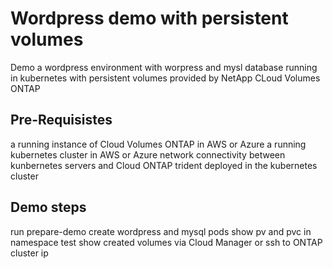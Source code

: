 # Wordpress demo with persistent volumes
Demo a wordpress environment with worpress and mysl database running in kubernetes with persistent volumes 
provided by NetApp CLoud Volumes ONTAP

## Pre-Requisistes
a running instance of Cloud Volumes ONTAP in AWS or Azure
a running kubernetes cluster in AWS or Azure
network connectivity between kunbernetes servers and Cloud ONTAP
trident deployed in the kubernetes cluster

## Demo steps
run prepare-demo
create wordpress and mysql pods
show pv and pvc in namespace test
show created volumes via Cloud Manager or ssh to ONTAP cluster ip

